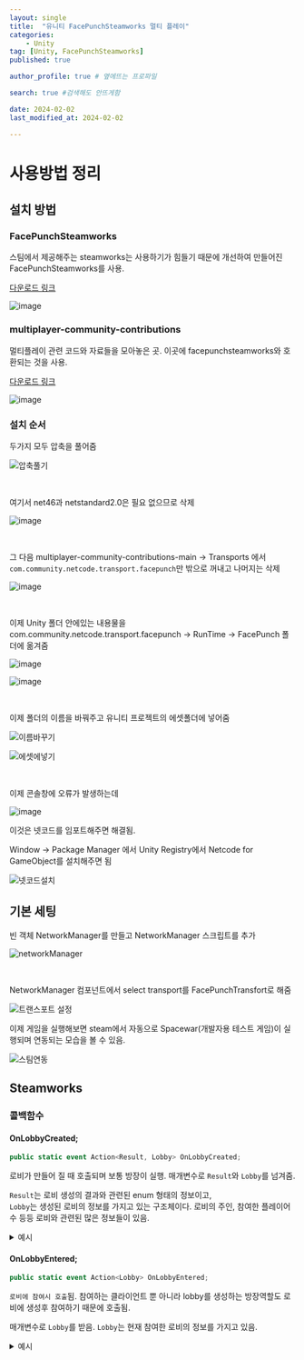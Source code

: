 ```yaml
---
layout: single
title:  "유니티 FacePunchSteamworks 멀티 플레이"
categories: 
    - Unity
tag: [Unity, FacePunchSteamworks]
published: true

author_profile: true # 옆에뜨는 프로파일

search: true #검색해도 안뜨게함

date: 2024-02-02
last_modified_at: 2024-02-02

---
```


# 사용방법 정리

## 설치 방법
### FacePunchSteamworks
스팀에서 제공해주는 steamworks는 사용하기가 힘들기 때문에 개선하여 만들어진 FacePunchSteamworks를 사용.

[다운로드 링크](https://github.com/Facepunch/Facepunch.Steamworks)

![image](https://github.com/novicehog/comments/assets/131991619/efe18374-93be-42fb-8fd1-425c1a9daadb)

### multiplayer-community-contributions
멀티플레이 관련 코드와 자료들을 모아놓은 곳.
이곳에 facepunchsteamworks와 호환되는 것을 사용.

[다운로드 링크](multiplayer-community-contributions)

![image](https://github.com/novicehog/comments/assets/131991619/1cbddb16-bc95-487d-86e4-72612a70492b)


### 설치 순서
두가지 모두 압축을 풀어줌

![압축풀기](https://github.com/novicehog/comments/assets/131991619/69d7ac4b-3784-48d9-977b-448e9538043e)

<br>

여기서 net46과 netstandard2.0은 필요 없으므로 삭제

![image](https://github.com/novicehog/comments/assets/131991619/b027014f-4580-4212-8691-8d97c77db7fd)

<br>

그 다음 multiplayer-community-contributions-main -> Transports 에서 `com.community.netcode.transport.facepunch`만 밖으로 꺼내고 나머지는 삭제

![image](https://github.com/novicehog/comments/assets/131991619/e5d392cf-4ca1-4b79-8c6d-6594e6673b32)

<br>


이제 Unity 폴더 안에있는 내용물을 com.community.netcode.transport.facepunch -> RunTime -> FacePunch 폴더에 옮겨줌

![image](https://github.com/novicehog/comments/assets/131991619/52384124-f239-436b-8e3f-c78176504918)


![image](https://github.com/novicehog/comments/assets/131991619/e181c213-36dc-4ab4-87f7-b65ddeac1f8e)

<br>

이제 폴더의 이름을 바꿔주고 유니티 프로젝트의 에셋폴더에 넣어줌

![이름바꾸기](https://github.com/novicehog/comments/assets/131991619/6591b087-f2ad-4dcd-ac41-b3f11f0f699a)

![에셋에넣기](https://github.com/novicehog/comments/assets/131991619/38f4cbf6-66f6-4805-8f93-844ed550b304)

<br>

이제 콘솔창에 오류가 발생하는데

![image](https://github.com/novicehog/comments/assets/131991619/cb408ef0-8a13-4c16-a9de-2ea7074168f5)

이것은 넷코드를 임포트해주면 해결됨.

Window -> Package Manager 에서 Unity Registry에서 Netcode for GameObject를 설치해주면 됨

![넷코드설치](https://github.com/novicehog/comments/assets/131991619/dac0137a-8e5e-401d-b1c5-aefdbf28dc9d)


## 기본 세팅
빈 객체 NetworkManager를 만들고 NetworkManager 스크립트를 추가

![networkManager](https://github.com/novicehog/comments/assets/131991619/2036d660-830c-4b4d-8240-4f277f5c929a)

<br>

NetworkManager 컴포넌트에서 select transport를 FacePunchTransfort로 해줌

![트랜스포트 설정](https://github.com/novicehog/comments/assets/131991619/3f82bb3d-d78d-4bd1-a25f-483ed1836368)

이제 게임을 실행해보면 steam에서 자동으로 Spacewar(개발자용 테스트 게임)이 실행되며 연동되는 모습을 볼 수 있음.

![스팀연동](https://github.com/novicehog/comments/assets/131991619/a8ba807a-f92b-4843-8ab6-79808c678fc8)



## Steamworks 

### 콜백함수
#### OnLobbyCreated;

```cs
public static event Action<Result, Lobby> OnLobbyCreated;
```

로비가 만들어 질 때 호출되며 보통 방장이 실행. 매개변수로 `Result`와 `Lobby`를 넘겨줌.

`Result`는 로비 생성의 결과와 관련된 enum 형태의 정보이고,<br>
`Lobby`는 생성된 로비의 정보를 가지고 있는 구조체이다. 로비의 주인, 참여한 플레이어 수 등등 로비와 관련된 많은 정보들이 있음.

<details>
<summary>예시</summary>
<div markdown="1">


```cs
using Steamworks;
using Steamworks.Data;
using Unity.Netcode;

private void OnEnable()
{
    SteamMatchmaking.OnLobbyCreated += LobbyCreated;
}

private void LobbyCreated(Result result, Lobby lobby)
{
    if(result == Result.OK) // 로비 생성이 정상적으로 되었으면
    {
        lobby.SetPublic();          // 로비 공개방 전환
        lobby.SetJoinable(true);    // 참여 가능 설정

        NetworkManager.Singleton.StartHost();      // 넷코드 Host 시작
    }
}
```

</div>
</details>


#### OnLobbyEntered;
```cs
public static event Action<Lobby> OnLobbyEntered;   
```
`로비에 참여시 호출`됨. 참여하는 클라이언트 뿐 아니라 lobby를 생성하는 방장역할도 로비에 생성후 참여하기 때문에
호출됨.

매개변수로 `Lobby`를 받음. `Lobby`는 현재 참여한 로비의 정보를 가지고 있음.


<details>
<summary>예시</summary>
<div markdown="1">


```cs
using Steamworks;
using Steamworks.Data;
using Unity.Netcode;
using Netcode.Transports.Facepunch;

private void OnEnable()
{
    SteamMatchmaking.OnLobbyEntered += LobbyEntered;  
}

private void LobbyEntered(Lobby lobby)
{
    // 방장일 경우 실행안함
    if (NetworkManager.Singleton.IsHost) return;

    // 스팀과 넷코드는 별개이므로 스팀 로비에 참여하여 연결되었다 해도 넷코드로 연결하려면 넷코드는 추가적인 정보가 필요함
    // FacepunchTransport의 targetSteamId 를 로비의 주인으로 함
    // targetSteamId를 통해 넷코드 연결을 함
    NetworkManager.Singleton.gameObject.GetComponent<FacepunchTransport>().targetSteamId = lobby.Owner.Id;
    NetworkManager.Singleton.StartClient();
}
```

</div>
</details>



